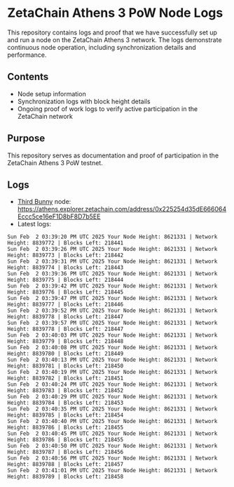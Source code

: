 # ZetaChain Athens 3 PoW Node Logs
This repository contains logs and proof that we have successfully set up and run a node on the ZetaChain Athens 3 network. The logs demonstrate continuous node operation, including synchronization details and performance.

## Contents
- Node setup information
- Synchronization logs with block height details
- Ongoing proof of work logs to verify active participation in the ZetaChain network

## Purpose
This repository serves as documentation and proof of participation in the ZetaChain Athens 3 PoW testnet.

## Logs

- [Third Bunny](https://thirdbunny.xyz/) node: https://athens.explorer.zetachain.com/address/0x225254d35dE666064Eccc5ce16eF1D8bF8D7b5EE
- Latest logs:
```
Sun Feb  2 03:39:20 PM UTC 2025 Your Node Height: 8621331 | Network Height: 8839772 | Blocks Left: 218441
Sun Feb  2 03:39:26 PM UTC 2025 Your Node Height: 8621331 | Network Height: 8839773 | Blocks Left: 218442
Sun Feb  2 03:39:31 PM UTC 2025 Your Node Height: 8621331 | Network Height: 8839774 | Blocks Left: 218443
Sun Feb  2 03:39:36 PM UTC 2025 Your Node Height: 8621331 | Network Height: 8839775 | Blocks Left: 218444
Sun Feb  2 03:39:42 PM UTC 2025 Your Node Height: 8621331 | Network Height: 8839776 | Blocks Left: 218445
Sun Feb  2 03:39:47 PM UTC 2025 Your Node Height: 8621331 | Network Height: 8839777 | Blocks Left: 218446
Sun Feb  2 03:39:52 PM UTC 2025 Your Node Height: 8621331 | Network Height: 8839778 | Blocks Left: 218447
Sun Feb  2 03:39:57 PM UTC 2025 Your Node Height: 8621331 | Network Height: 8839778 | Blocks Left: 218447
Sun Feb  2 03:40:03 PM UTC 2025 Your Node Height: 8621331 | Network Height: 8839779 | Blocks Left: 218448
Sun Feb  2 03:40:08 PM UTC 2025 Your Node Height: 8621331 | Network Height: 8839780 | Blocks Left: 218449
Sun Feb  2 03:40:13 PM UTC 2025 Your Node Height: 8621331 | Network Height: 8839781 | Blocks Left: 218450
Sun Feb  2 03:40:19 PM UTC 2025 Your Node Height: 8621331 | Network Height: 8839782 | Blocks Left: 218451
Sun Feb  2 03:40:24 PM UTC 2025 Your Node Height: 8621331 | Network Height: 8839783 | Blocks Left: 218452
Sun Feb  2 03:40:29 PM UTC 2025 Your Node Height: 8621331 | Network Height: 8839784 | Blocks Left: 218453
Sun Feb  2 03:40:35 PM UTC 2025 Your Node Height: 8621331 | Network Height: 8839785 | Blocks Left: 218454
Sun Feb  2 03:40:40 PM UTC 2025 Your Node Height: 8621331 | Network Height: 8839786 | Blocks Left: 218455
Sun Feb  2 03:40:45 PM UTC 2025 Your Node Height: 8621331 | Network Height: 8839786 | Blocks Left: 218455
Sun Feb  2 03:40:50 PM UTC 2025 Your Node Height: 8621331 | Network Height: 8839787 | Blocks Left: 218456
Sun Feb  2 03:40:56 PM UTC 2025 Your Node Height: 8621331 | Network Height: 8839788 | Blocks Left: 218457
Sun Feb  2 03:41:01 PM UTC 2025 Your Node Height: 8621331 | Network Height: 8839789 | Blocks Left: 218458
```
